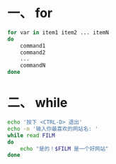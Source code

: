 # 一、 for
```sh
for var in item1 item2 ... itemN
do
    command1
    command2
    ...
    commandN
done
```

# 二、 while
```sh
echo '按下 <CTRL-D> 退出'
echo -n '输入你最喜欢的网站名: '
while read FILM
do
    echo "是的！$FILM 是一个好网站"
done
```
